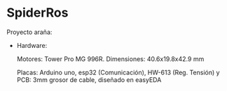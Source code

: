 # SpiderRos

Proyecto araña:

+ Hardware:

    Motores: Tower Pro MG 996R. Dimensiones: 40.6x19.8x42.9 mm

    Placas:  Arduino uno, esp32 (Comunicación), HW-613 (Reg. Tensión) y PCB: 3mm grosor de cable, diseñado en easyEDA	
